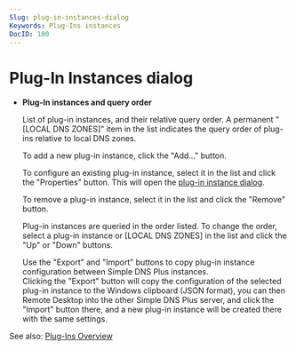 ```yaml
---
Slug: plug-in-instances-dialog
Keywords: Plug-Ins instances
DocID: 100
---
```

# Plug-In Instances dialog

- **Plug-In instances and query order**

    List of plug-in instances, and their relative query order.
    A permanent "[LOCAL DNS ZONES]" item in the list indicates the query order of plug-ins relative to local DNS zones.

    To add a new plug-in instance, click the "Add..." button.

    To configure an existing plug-in instance, select it in the list and click the "Properties" button. This will open the [plug-in instance dialog](wd_plugininst.md).

    To remove a plug-in instance, select it in the list and click the "Remove" button.

    Plug-in instances are queried in the order listed. To change the order, select a plug-in instance or [LOCAL DNS ZONES] in the list and click the "Up" or "Down" buttons.

    Use the "Export" and "Import" buttons to copy plug-in instance configuration between Simple DNS Plus instances.\
    Clicking the "Export" button will copy the configuration of the selected plug-in instance to the Windows clipboard (JSON format), you can then Remote Desktop into the other Simple DNS Plus server, and click the "Import" button there, and a new plug-in instance will be created there with the same settings.


See also: [Plug-Ins Overview](pi_overview.md)
